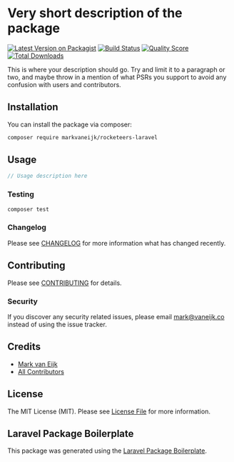 # Very short description of the package

[![Latest Version on Packagist](https://img.shields.io/packagist/v/markvaneijk/rocketeers-laravel.svg?style=flat-square)](https://packagist.org/packages/markvaneijk/rocketeers-laravel)
[![Build Status](https://img.shields.io/travis/markvaneijk/rocketeers-laravel/master.svg?style=flat-square)](https://travis-ci.org/markvaneijk/rocketeers-laravel)
[![Quality Score](https://img.shields.io/scrutinizer/g/markvaneijk/rocketeers-laravel.svg?style=flat-square)](https://scrutinizer-ci.com/g/markvaneijk/rocketeers-laravel)
[![Total Downloads](https://img.shields.io/packagist/dt/markvaneijk/rocketeers-laravel.svg?style=flat-square)](https://packagist.org/packages/markvaneijk/rocketeers-laravel)

This is where your description should go. Try and limit it to a paragraph or two, and maybe throw in a mention of what PSRs you support to avoid any confusion with users and contributors.

## Installation

You can install the package via composer:

```bash
composer require markvaneijk/rocketeers-laravel
```

## Usage

``` php
// Usage description here
```

### Testing

``` bash
composer test
```

### Changelog

Please see [CHANGELOG](CHANGELOG.md) for more information what has changed recently.

## Contributing

Please see [CONTRIBUTING](CONTRIBUTING.md) for details.

### Security

If you discover any security related issues, please email mark@vaneijk.co instead of using the issue tracker.

## Credits

- [Mark van Eijk](https://github.com/markvaneijk)
- [All Contributors](../../contributors)

## License

The MIT License (MIT). Please see [License File](LICENSE.md) for more information.

## Laravel Package Boilerplate

This package was generated using the [Laravel Package Boilerplate](https://laravelpackageboilerplate.com).